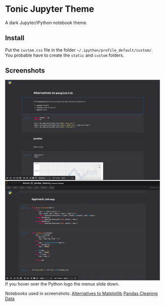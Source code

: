 # Tonic Jupyter Theme
A dark Jupyter/iPython notebook theme.

## Install
Put the `custom.css` file in the folder `~/.ipython/profile_default/custom/`.
You probable have to create the `static` and `custom` folders.

## Screenshots
![Screenshot 1](Screenshots/Screenshot2.png)
![Screenshot 2](Screenshots/Screenshot1.png)
If you hover over the Python logo the menus slide down.


Notebooks used in screenshots: 
[Alternatives to Matplotlib](http://nbviewer.ipython.org/github/ResearchComputing/Meetup-Fall-2013/blob/master/python/lecture_19_alternatives.ipynb)
[Pandas Cleaning Data](http://nbviewer.ipython.org/github/ResearchComputing/Meetup-Fall-2013/blob/master/python/lecture_22_pandas_cleaning.ipynb)

